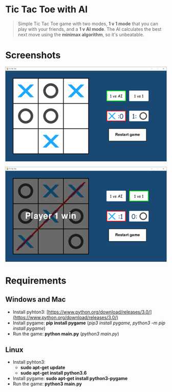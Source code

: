 # Tic Tac Toe with AI
> Simple Tic Tac Toe game with two modes, **1 v 1 mode** that you can play with your friends, and a **1 v AI mode**. The AI calculates the best next move using the **minimax algorithm**, so it's unbeatable.

# Screenshots
![game.png](screenshots/game.png)

![win.png](screenshots/win.png)

# Requirements
## Windows and Mac
- Install pyhton3: [https://www.python.org/download/releases/3.0/](https://www.python.org/download/releases/3.0/)
- Install pygame: **pip install pygame** (*pip3 install pygame, python3 -m pip install pygame*)
- Run the game: **python main.py** (*python3 main.py*)

## Linux
- Install pyhton3:
  - **sudo apt-get update**
  - **sudo apt-get install python3.6**
- Install pygame: **sudo apt-get install python3-pygame**
- Run the game: **python3 main.py**

